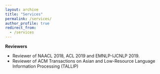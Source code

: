 ```yaml
---
layout: archive
title: "Services"
permalink: /services/
author_profile: true
redirect_from:
  - /services
---
```



**Reviewers**
* Reviewer of NAACL 2018, ACL 2019 and EMNLP-IJCNLP 2019.
* Reviewer of ACM Transactions on Asian and Low-Resource Language Information Processing (TALLIP)
